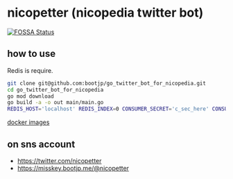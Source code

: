 # nicopetter (nicopedia twitter bot)
[![FOSSA Status](https://app.fossa.io/api/projects/git%2Bgithub.com%2Fbootjp%2Fgo_twitter_bot_for_nicopedia.svg?type=shield)](https://app.fossa.io/projects/git%2Bgithub.com%2Fbootjp%2Fgo_twitter_bot_for_nicopedia?ref=badge_shield)


## how to use 
Redis is require.

```bash
git clone git@github.com:bootjp/go_twitter_bot_for_nicopedia.git
cd go_twitter_bot_for_nicopedia
go mod download
go build -a -o out main/main.go
REDIS_HOST='localhost' REDIS_INDEX=0 CONSUMER_SECRET='c_sec_here' CONSUMER_KEY='c_key_here' ACCESS_TOKEN='token_here' ACCESS_TOKEN_SECRET='token_secret_here' MISSKEY_TOKEN='missket_token_here' ./out 
```

[docker images](https://github.com/bootjp/go_twitter_bot_for_nicopedia/pkgs/container/go_twitter_bot_for_nicopedia) 


## on sns account

- https://twitter.com/nicopetter
- https://misskey.bootjp.me/@nicopetter
